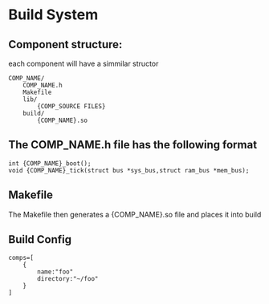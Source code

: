 # Build System

## Component structure:
each component will have a simmilar structor
```
COMP_NAME/
	COMP_NAME.h
	Makefile
	lib/
		{COMP_SOURCE FILES}
	build/
		{COMP_NAME}.so
```
## The COMP_NAME.h file has the following format

```
int {COMP_NAME}_boot();
void {COMP_NAME}_tick(struct bus *sys_bus,struct ram_bus *mem_bus);
```
## Makefile
The Makefile then generates a {COMP_NAME}.so file and places it into build

## Build Config
```
comps=[
	{
		name:"foo"
		directory:"~/foo"
	}
]
```
